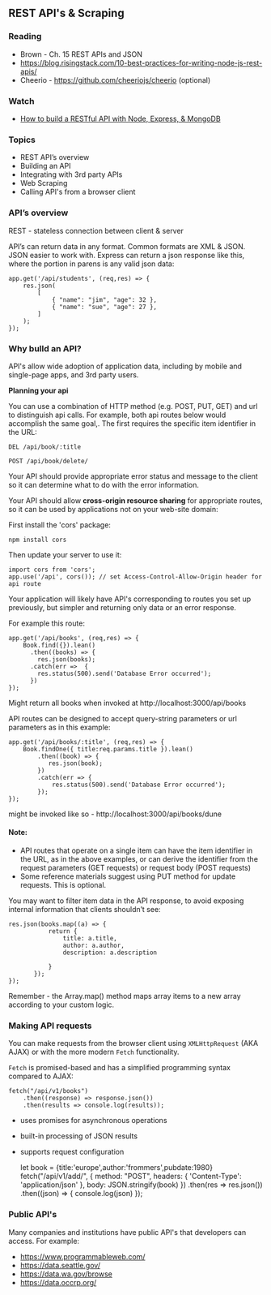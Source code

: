 ## REST API's & Scraping


### Reading

- Brown - Ch. 15 REST APIs and JSON
- https://blog.risingstack.com/10-best-practices-for-writing-node-js-rest-apis/
- Cheerio - https://github.com/cheeriojs/cheerio (optional)
 
### Watch

- [How to build a RESTful API with Node, Express, & MongoDB](https://www.youtube.com/watch?v=o3ka5fYysBM)

### Topics

- REST API’s overview
- Building an API
- Integrating with 3rd party APIs
- Web Scraping
- Calling API's from a browser client


### API’s overview

REST - stateless connection between client & server

API’s can return data in any format. Common formats are XML & JSON. JSON easier to work with. Express can return a json response like this, where the portion in parens is any valid json data:

    app.get('/api/students', (req,res) => {
        res.json(
            [
                { "name": "jim", "age": 32 },
                { "name": "sue", "age": 27 },
            ]
        );
    });


### Why bulld an API?

API's allow wide adoption of application data, including by mobile and single-page apps, and 3rd party users.

**Planning your api**

You can use a combination of HTTP method (e.g. POST, PUT, GET) and url to distinguish api calls. For example, both api routes below would accomplish the same goal,. The first requires the specific item identifier in the URL:

    DEL /api/book/:title

    POST /api/book/delete/

Your API should provide appropriate error status and message to the client so it can determine what to do with the error information.

Your API should allow **cross-origin resource sharing** for appropriate routes, so it can be used by applications not on your web-site domain:

First install the 'cors' package:

    npm install cors

Then update your server to use it:

    import cors from 'cors';
    app.use('/api', cors()); // set Access-Control-Allow-Origin header for api route

Your application will likely have API's corresponding to routes you set up previously, but simpler and returning only data or an error response.

For example this route:

    app.get('/api/books', (req,res) => {
        Book.find({}).lean()
          .then((books) => {
            res.json(books);
          .catch(err =>  {
            res.status(500).send('Database Error occurred');
          })
    });

Might return all books when invoked at http://localhost:3000/api/books

API routes can be designed to accept query-string parameters or url parameters as in this example:

    app.get('/api/books/:title', (req,res) => {
        Book.findOne({ title:req.params.title }).lean()
            .then((book) => {
               res.json(book);
            })
            .catch(err => {
                res.status(500).send('Database Error occurred');
            });
    });

might be invoked like so - http://localhost:3000/api/books/dune

#### Note:

- API routes that operate on a single item can have the item identifier in the URL, as in the above examples, or can derive the identifier from the request parameters (GET requests) or request body (POST requests)
- Some reference materials suggest using PUT method for update requests. This is optional.

You may want to filter item data in the API response, to avoid exposing internal information that clients shouldn’t see:

    res.json(books.map((a) => {
               return {
                   title: a.title,
                   author: a.author,
                   description: a.description

               }
           });
    });


Remember - the Array.map() method maps array items to a new array according to your custom logic.

### Making API requests

You can make requests from the browser client using `XMLHttpRequest` (AKA AJAX) or with the more modern `Fetch` functionality. 

`Fetch` is promised-based and has a simplified programming syntax compared to AJAX:

    fetch("/api/v1/books")
        .then((response) => response.json())
        .then(results => console.log(results));

- uses promises for asynchronous operations
- built-in processing of JSON results
- supports request configuration


    let book = {title:'europe',author:'frommers',pubdate:1980}
    fetch("/api/v1/add/", {
        method: "POST",
        headers: { 'Content-Type': 'application/json' },
        body: JSON.stringify(book)
    })
        .then(res => res.json())
        .then((json) => { console.log(json) });

### Public API's

Many companies and institutions have public API's that developers can access. For example:

- https://www.programmableweb.com/
- https://data.seattle.gov/
- https://data.wa.gov/browse
- https://data.occrp.org/